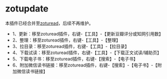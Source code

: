 # zotupdate

本插件已经合并至[zoturead](https://github.com/018/zoturead)，后续不再维护。

- 1、更新：移至zoturead插件，右键-【工具】-【更新豆瓣评分或知网引用数】
- 2、整理：移至zoturead插件，右键-【工具】-【整理】
- 3、拉目录：移至zoturead插件，右键-【工具】-【拉目录】
- 4、下载试读：移至zoturead插件，右键-【工具】-【下载正文试读/辅助页】
- 5、下载电子书：移至zoturead插件，右键-【搜索】-【电子书】
- 6、附加微信读书链接：移至zoturead插件，右键-【搜索】-【电子书】-【附加微信读书链接】